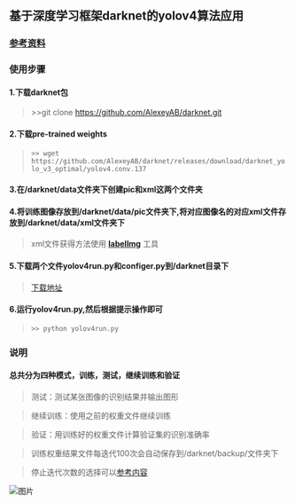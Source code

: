 ## 基于深度学习框架darknet的yolov4算法应用

### [参考资料](https://github.com/AlexeyAB/darknet)


### 使用步骤
#### 1.下载darknet包

> \>>git clone https://github.com/AlexeyAB/darknet.git


#### 2.下载pre-trained weights

> `>> wget https://github.com/AlexeyAB/darknet/releases/download/darknet_yolo_v3_optimal/yolov4.conv.137`


#### 3.在/darknet/data文件夹下创建pic和xml这两个文件夹


#### 4.将训练图像存放到/darknet/data/pic文件夹下,将对应图像名的对应xml文件存放到/darknet/data/xml文件夹下

> xml文件获得方法使用 **[labelImg](https://github.com/tzutalin/labelImg)** 工具


#### 5.下载两个文件yolov4run.py和configer.py到/darknet目录下

> [下载地址](https://github.com/GitZzw/Study_notes/tree/master/YOLOv4)


#### 6.运行yolov4run.py,然后根据提示操作即可

> `>> python yolov4run.py`



### 说明

#### 总共分为四种模式，训练，测试，继续训练和验证
   
>   测试：测试某张图像的识别结果并输出图形
   
>   继续训练：使用之前的权重文件继续训练
   
>   验证：用训练好的权重文件计算验证集的识别准确率

>  训练权重结果文件每迭代100次会自动保存到/darknet/backup/文件夹下

>  停止迭代次数的选择可以[参考内容](https://github.com/AlexeyAB/darknet#when-should-i-stop-training)

![图片](https://camo.githubusercontent.com/51af5be5cfa94b6d741c90d10a163b168bf9170e/68747470733a2f2f6873746f2e6f72672f66696c65732f3564632f3761652f3766612f35646337616537666164396434653365623361343834633538626663316666352e706e67)
